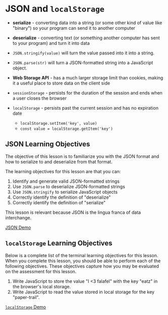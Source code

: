 # JSON and `localStorage`

- **serialize** - converting data into a string (or some other kind of value like "binary") so your program can send it to another computer

- **deserialize** - converting text (or something another computer has sent to your program) and turn it into data

- `JSON.stringify(value)` will turn the value passed into it into a string.
- `JSON.parse(str)` will turn a JSON-formatted string into a JavaScript object.

- **Web Storage API** - has a much larger storage limit than cookies, making it a useful place to store data on the client side

- `sessionStorage` - persists for the duration of the session and ends when a user closes the browser

- `localStorage` - persists past the current session and has no expiration date
  - `localStorage.setItem('key', value)`
  - `const value = localStorage.getItem('key')`

## JSON Learning Objectives

The objective of this lesson is to familiarize you with the JSON format and how to serialize to and deserialize from that format.

The learning objectives for this lesson are that you can:

1. Identify and generate valid JSON-formatted strings
2. Use `JSON.parse` to deserialize JSON-formatted strings
3. Use `JSON.stringify` to serialize JavaScript objects
4. Correctly identify the definition of "deserialize"
5. Correctly identify the definition of "serialize"

This lesson is relevant because JSON is the lingua franca of data interchange.

[JSON Demo]

## `localStorage` Learning Objectives

Below is a complete list of the terminal learning objectives for this lesson. When you complete this lesson, you should be able to perform each of the following objectives. These objectives capture how you may be evaluated on the assessment for this lesson.

1. Write JavaScript to store the value "I <3 falafel" with the key "eatz" in the browser's local storage.
2. Write JavaScript to read the value stored in local storage for the key "paper-trail".

[`localStorage` Demo]

[JSON Demo]: ./json_demo.js
[`localStorage` Demo]: ./localStorage_demo.js